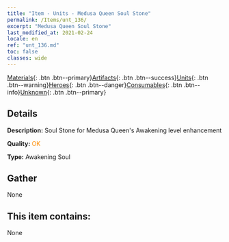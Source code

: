 ```yaml
---
title: "Item - Units - Medusa Queen Soul Stone"
permalink: /Items/unt_136/
excerpt: "Medusa Queen Soul Stone"
last_modified_at: 2021-02-24
locale: en
ref: "unt_136.md"
toc: false
classes: wide
---
```

 [Materials](/Items/){: .btn .btn--primary}[Artifacts](/Items/Artifacts/){: .btn .btn--success}[Units](/Items/Units/){: .btn .btn--warning}[Heroes](/Items/Heroes/){: .btn .btn--danger}[Consumables](/Items/Consumables/){: .btn .btn--info}[Unknown](/Items/Unknown/){: .btn .btn--primary}

## Details
 **Description:** Soul Stone for Medusa Queen's Awakening level enhancement

 **Quality:** <span style="color: #FF8C00">OK</span>

 **Type:** Awakening Soul

## Gather

  None

## This item contains:

  None

